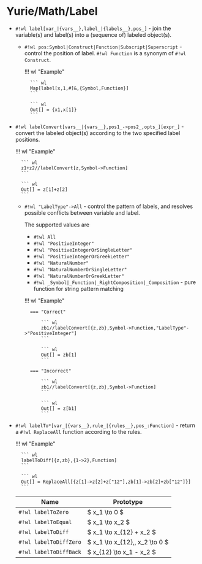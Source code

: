 # Yurie/Math/Label

* `#!wl label[var_|{vars__},label_|{labels__},pos_]` - join the variable(s) and label(s) into a (sequence of) labeled object(s).

    * `#!wl pos:Symbol|Construct|Function|Subscript|Superscript` - control the position of label. `#!wl Function` is a synonym of `#!wl Construct`.

        !!! wl "Example"

            ``` wl
            Map[label[x,1,#]&,{Symbol,Function}]
            ```

            ``` wl
            Out[] = {x1,x[1]}
            ```

* `#!wl labelConvert[vars__|{vars__},pos1_->pos2_,opts_][expr_]` - convert the labeled object(s) according to the two specified label positions.

    !!! wl "Example"

        ``` wl
        z1+z2//labelConvert[z,Symbol->Function]
        ```

        ``` wl
        Out[] = z[1]+z[2]
        ```

    * `#!wl "LabelType"->All` - control the pattern of labels, and resolves possible conflicts between variable and label.

        The supported values are

        * `#!wl All`
        * `#!wl "PositiveInteger"`
        * `#!wl "PositiveIntegerOrSingleLetter"`
        * `#!wl "PositiveIntegerOrGreekLetter"`
        * `#!wl "NaturalNumber"`
        * `#!wl "NaturalNumberOrSingleLetter"`
        * `#!wl "NaturalNumberOrGreekLetter"`
        * `#!wl _Symbol|_Function|_RightComposition|_Composition` - pure function for string pattern matching

        !!! wl "Example"

            === "Correct"

                ``` wl
                zb1//labelConvert[{z,zb},Symbol->Function,"LabelType"->"PositiveInteger"]
                ```

                ``` wl
                Out[] = zb[1]
                ```

            === "Incorrect"

                ``` wl
                zb1//labelConvert[{z,zb},Symbol->Function]
                ```

                ``` wl
                Out[] = z[b1]
                ```

* `#!wl labelTo*[var_|{vars__},rule_|{rules__},pos_:Function]` - return a `#!wl ReplaceAll` function according to the rules.

    !!! wl "Example"

        ``` wl
        labelToDiff[{z,zb},{1->2},Function]
        ```

        ``` wl
        Out[] = ReplaceAll[{z[1]->z[2]+z["12"],zb[1]->zb[2]+zb["12"]}]
        ```

    | Name                   | Prototype                       |
    | ---------------------- | ------------------------------- |
    | `#!wl labelToZero`     | $ x_1 \to 0 $                   |
    | `#!wl labelToEqual`    | $ x_1 \to x_2 $                 |
    | `#!wl labelToDiff`     | $ x_1 \to x_{12} + x_2 $        |
    | `#!wl labelToDiffZero` | $ x_1 \to x_{12},\, x_2 \to 0 $ |
    | `#!wl labelToDiffBack` | $ x_{12} \to x_1 - x_2 $        |